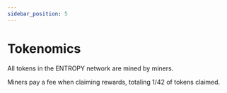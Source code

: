 ```yaml
---
sidebar_position: 5
---
```


# Tokenomics

All tokens in the ENTROPY network are mined by miners.

Miners pay a fee when claiming rewards, totaling 1/42 of tokens claimed.
